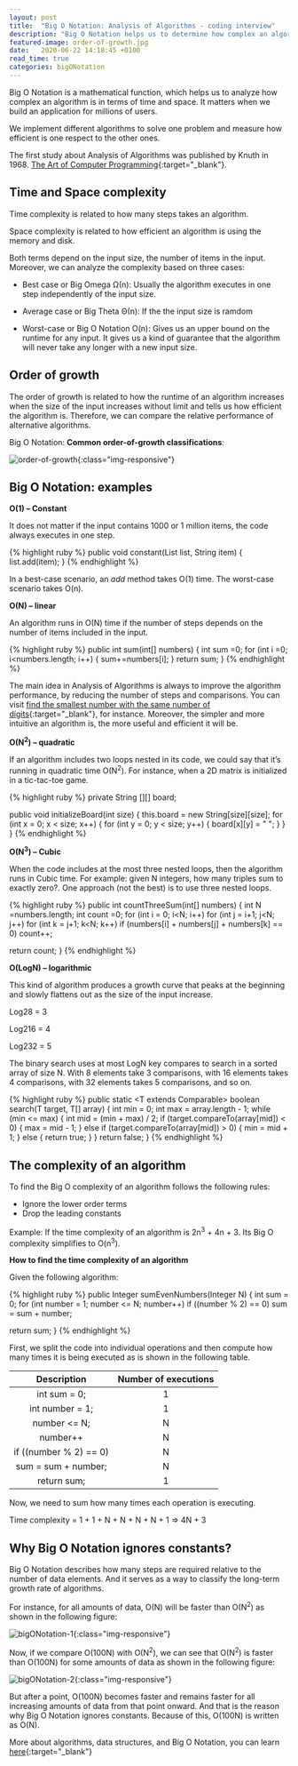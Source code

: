 ```yaml
---
layout: post
title:  "Big O Notation: Analysis of Algorithms - coding interview"
description: "Big O Notation helps us to determine how complex an algorithm is. It matters when we build an application for millions of users"
featured-image: order-of-growth.jpg
date:   2020-06-22 14:18:45 +0100
read_time: true
categories: bigONotation
---
```

Big O Notation is a mathematical function, which helps us to analyze how complex an algorithm is in terms of time and space. It matters when we build an application for millions of users.

We implement different algorithms to solve one problem and measure how efficient is one respect to the other ones.

The first study about Analysis of Algorithms was published by Knuth in 1968. [The Art of Computer Programming](https://en.wikipedia.org/wiki/The_Art_of_Computer_Programming){:target="_blank"}.

## Time and Space complexity

Time complexity is related to how many steps takes an algorithm.

Space complexity is related to how efficient an algorithm is using the memory and disk.

Both terms depend on the input size, the number of items in the input. Moreover, we can analyze the complexity based on three cases:

- Best case or Big Omega Ω(n): Usually the algorithm executes in one step independently of the input size.

- Average case or Big Theta Θ(n): If the the input size is ramdom 

- Worst-case or Big O Notation  O(n): Gives us an upper bound on the runtime for any input. It gives us a kind of guarantee that the algorithm will never take any longer with a new input size.

## Order of growth

The order of growth is related to how the runtime of an algorithm increases when the size of the input increases without limit and tells us how efficient the algorithm is. Therefore, we can compare the relative performance of alternative algorithms.

Big O Notation: **Common order-of-growth classifications**:

![order-of-growth](/assets/images/order-of-growth.jpg){:class="img-responsive"}

## Big O Notation: examples

**O(1) – Constant**

It does not matter if the input contains 1000 or 1 million items, the code always executes in one step.

{% highlight ruby %}
public void constant(List<string> list, String item) {
  list.add(item);
}
{% endhighlight %}

In a best-case scenario, an *add* method takes O(1) time. The worst-case scenario takes O(n).

**O(N) – linear**

An algorithm runs in O(N) time if the number of steps depends on the number of items included in the input.

{% highlight ruby %}
public int sum(int[] numbers) {
  int sum =0;
  for (int i =0; i<numbers.length; i++) {
    sum+=numbers[i];
  }
  return sum;
}
{% endhighlight %}

The main idea in Analysis of Algorithms is always to improve the algorithm performance, by reducing the number of steps and comparisons. You can visit [find the smallest number with the same number of digits](https://codersite.dev/given-positive-number-n-find-smallest-number-same-number-digits/){:target="_blank"}, for instance. Moreover, the simpler and more intuitive an algorithm is, the more useful and efficient it will be.

**O(N<sup>2</sup>) – quadratic**

If an algorithm includes two loops nested in its code, we could say that it’s running in quadratic time O(N<sup>2</sup>). For instance, when a 2D matrix is initialized in a tic-tac-toe game.

{% highlight ruby %}
private String [][] board;

public void initializeBoard(int size) {
  this.board = new String[size][size];
  for (int x = 0; x < size; x++) {
    for (int y = 0; y < size; y++) {
      board[x][y] = " ";
    }
  }
}
{% endhighlight %}

**O(N<sup>3</sup>) – Cubic**

When the code includes at the most three nested loops, then the algorithm runs in Cubic time. For example: given N integers, how many triples sum to exactly zero?. One approach (not the best) is to use three nested loops.

{% highlight ruby %}
public int countThreeSum(int[] numbers) {
  int N =numbers.length;
  int count =0;
  for (int i = 0; i<N; i++)
    for (int j = i+1; j<N; j++)
      for (int k = j+1; k<N; k++)
        if (numbers[i] + numbers[j] + numbers[k] == 0)
          count++;

  return count;
}
{% endhighlight %}

**O(LogN) – logarithmic**

This kind of algorithm produces a growth curve that peaks at the beginning and slowly flattens out as the size of the input increase.

Log28 = 3

Log216 = 4

Log232 = 5

The binary search uses at most LogN key compares to search in a sorted array of size N. With 8 elements take 3 comparisons, with 16 elements takes 4 comparisons, with 32 elements takes 5 comparisons, and so on.

{% highlight ruby %}
public static <T extends Comparable<T>> boolean search(T target, T[] array) {
  int min = 0;
  int max = array.length - 1;
  while (min <= max) {
    int mid = (min + max) / 2;
    if (target.compareTo(array[mid]) < 0) {
      max = mid - 1;
    } else if (target.compareTo(array[mid]) > 0) {
      min = mid + 1;
    } else {
      return true;
    }
  }
  return false;
}
{% endhighlight %}

## The complexity of an algorithm

To find the Big O complexity of an algorithm follows the following rules:

- Ignore the lower order terms
- Drop the leading constants

Example: If the time complexity of an algorithm is 2n<sup>3</sup> + 4n + 3. Its Big O complexity simplifies to O(n<sup>3</sup>).

**How to find the time complexity of an algorithm**

Given the following algorithm:

{% highlight ruby %}
public Integer sumEvenNumbers(Integer N) {
  int sum = 0;
  for (int number = 1; number <= N; number++)
    if ((number % 2) == 0)
      sum = sum + number;

  return sum;
}
{% endhighlight %}

First, we split the code into individual operations and then compute how many times it is being executed as is shown in the following table.

| Description | Number of executions |
| :----:      |    :----:   |
| int sum = 0; | 1 |
| int number = 1; | 1 |
| number <= N; | N |
| number++ | N |
| if ((number % 2) == 0) | N |
| sum = sum + number; | N |
| return sum; | 1 |

Now, we need to sum how many times each operation is executing.

Time complexity = 1 + 1 + N + N + N + N + 1 =>   4N + 3

## Why Big O Notation ignores constants?

Big O Notation describes how many steps are required relative to the number of data elements. And it serves as a way to classify the long-term growth rate of algorithms.

For instance, for all amounts of data, O(N) will be faster than O(N<sup>2</sup>) as shown in the following figure:

![bigONotation-1](/assets/images/bigONotation-1.jpg){:class="img-responsive"}

Now, if we compare O(100N) with O(N<sup>2</sup>), we can see that O(N<sup>2</sup>) is faster than O(100N) for some amounts of data as shown in the following figure:

![bigONotation-2](/assets/images/bigONotation-2.jpg){:class="img-responsive"}

But after a point, O(100N) becomes faster and remains faster for all increasing amounts of data from that point onward. And that is the reason why Big O Notation ignores constants. Because of this, O(100N) is written as O(N).

More about algorithms, data structures, and Big O Notation, you can learn [here](https://amzn.to/3HrGXrF){:target="_blank"}
